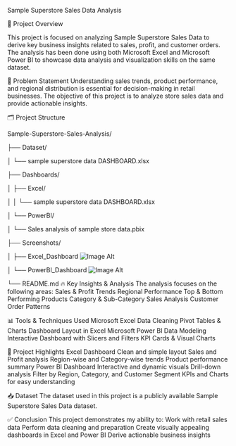Sample Superstore Sales Data Analysis

📄 Project Overview

This project is focused on analyzing Sample Superstore Sales Data to derive key business insights related to sales, profit, and customer orders.
The analysis has been done using both Microsoft Excel and Microsoft Power BI to showcase data analysis and visualization skills on the same dataset.

🎯 Problem Statement
Understanding sales trends, product performance, and regional distribution is essential for decision-making in retail businesses.
The objective of this project is to analyze store sales data and provide actionable insights.

🗂️ Project Structure

Sample-Superstore-Sales-Analysis/

├── Dataset/

│   └── sample superstore data DASHBOARD.xlsx

├── Dashboards/

│   ├── Excel/

│   │   └── sample superstore data DASHBOARD.xlsx

│   └── PowerBI/

│       └── Sales analysis of sample store data.pbix

├── Screenshots/

│   ├── Excel_Dashboard
    ![Image Alt](image_url)



│   └── PowerBI_Dashboard
    ![Image Alt](image_url)



└── README.md
🔥 Key Insights & Analysis
The analysis focuses on the following areas:
Sales & Profit Trends
Regional Performance
Top & Bottom Performing Products
Category & Sub-Category Sales Analysis
Customer Order Patterns


📊 Tools & Techniques Used
Microsoft Excel
Data Cleaning
Pivot Tables & Charts
Dashboard Layout in Excel
Microsoft Power BI
Data Modeling
Interactive Dashboard with Slicers and Filters
KPI Cards & Visual Charts


🌟 Project Highlights
Excel Dashboard
Clean and simple layout
Sales and Profit analysis
Region-wise and Category-wise trends
Product performance summary
Power BI Dashboard
Interactive and dynamic visuals
Drill-down analysis
Filter by Region, Category, and Customer Segment
KPIs and Charts for easy understanding


📥 Dataset
The dataset used in this project is a publicly available Sample Superstore Sales Data dataset.


✅ Conclusion
This project demonstrates my ability to:
Work with retail sales data
Perform data cleaning and preparation
Create visually appealing dashboards in Excel and Power BI
Derive actionable business insights
